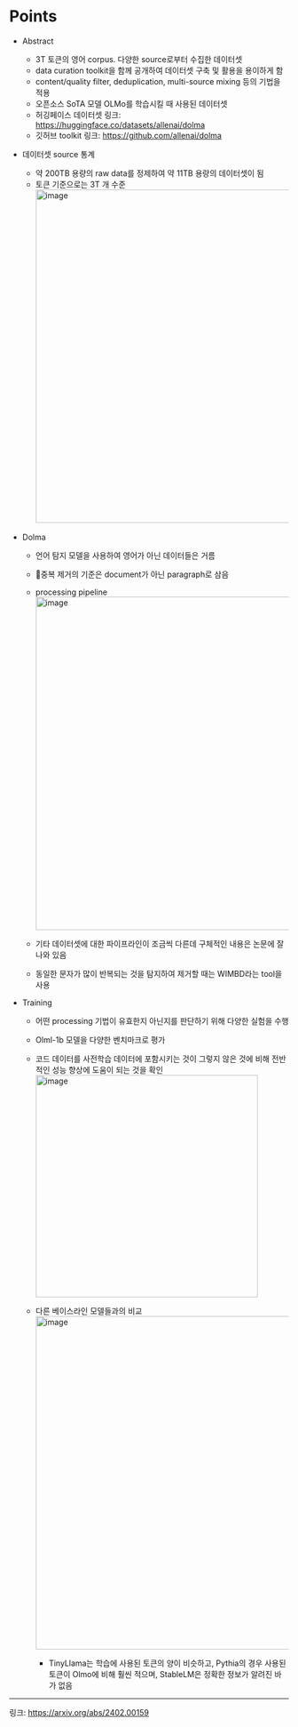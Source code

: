 # Points
- Abstract
  - 3T 토큰의 영어 corpus. 다양한 source로부터 수집한 데이터셋
  - data curation toolkit을 함께 공개하여 데이터셋 구축 및 활용을 용이하게 함
  - content/quality filter, deduplication, multi-source mixing 등의 기법을 적용
  - 오픈소스 SoTA 모델 OLMo를 학습시킬 때 사용된 데이터셋
  - 허깅페이스 데이터셋 링크: https://huggingface.co/datasets/allenai/dolma
  - 깃허브 toolkit 링크: https://github.com/allenai/dolma
- 데이터셋 source 통계
  - 약 200TB 용량의 raw data를 정제하여 약 11TB 용량의 데이터셋이 됨
  - 토큰 기준으로는 3T 개 수준
    <img width="600" alt="image" src="https://github.com/chanmuzi/Papers/assets/101971295/d4e732ce-2138-4a53-b8e2-136fcc5fe772">

- Dolma
  - 언어 탐지 모델을 사용하여 영어가 아닌 데이터들은 거름
  - 중복 제거의 기준은 document가 아닌 paragraph로 삼음
  - processing pipeline
    <img width="600" alt="image" src="https://github.com/chanmuzi/Papers/assets/101971295/d84d8ae4-c1a8-4231-9d11-48d2ea2074f9">

  - 기타 데이터셋에 대한 파이프라인이 조금씩 다른데 구체적인 내용은 논문에 잘 나와 있음
  - 동일한 문자가 많이 반복되는 것을 탐지하여 제거할 때는 WIMBD라는 tool을 사용
- Training
  - 어떤 processing 기법이 유효한지 아닌지를 판단하기 위해 다양한 실험을 수행
  - Olml-1b 모델을 다양한 벤치마크로 평가
  - 코드 데이터를 사전학습 데이터에 포함시키는 것이 그렇지 않은 것에 비해 전반적인 성능 향상에 도움이 되는 것을 확인
    <img width="400" alt="image" src="https://github.com/chanmuzi/Papers/assets/101971295/8e6e7a51-94cb-40a6-9116-0d97371b91d3">

  - 다른 베이스라인 모델들과의 비교
    <img width="600" alt="image" src="https://github.com/chanmuzi/Papers/assets/101971295/4bbffdb8-9c1c-4a78-8783-d4051b70ac8b">

    - TinyLlama는 학습에 사용된 토큰의 양이 비슷하고, Pythia의 경우 사용된 토큰이 Olmo에 비해 훨씬 적으며, StableLM은 정확한 정보가 알려진 바가 없음
---
링크: https://arxiv.org/abs/2402.00159
